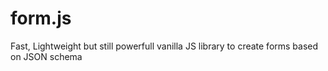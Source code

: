 # form.js
Fast, Lightweight but still powerfull vanilla JS library to create forms based on JSON schema
